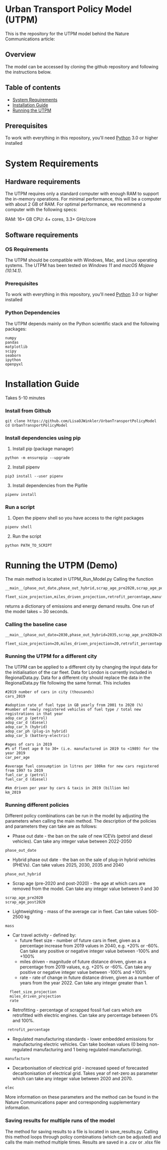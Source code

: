 # Urban Transport Policy Model (UTPM)
This is the repository for the UTPM model behind the Nature Communications article:

## Overview
The model can be accessed by cloning the github repository and following the instructions below.

## Table of contents
- [System Requirements](#system-requirements)
- [Installation Guide](#installation-guide)
- [Running the UTPM](#running-the-utpm)

## Prerequisites
To work with everything in this repository, you'll need [Python](https://www.python.org/) 3.0 or higher installed

# System Requirements
## Hardware requirements
The UTPM requires only a standard computer with enough RAM to support the in-memory operations. For minimal performance, this will be a computer with about 2 GB of RAM. For optimal performance, we recommend a computer with the following specs:

RAM: 16+ GB
CPU: 4+ cores, 3.3+ GHz/core

## Software requirements
### OS Requirements
The UTPM should be compatible with Windows, Mac, and Linux operating systems.
The UTPM has been tested on *Windows 11* and *macOS Mojave (10.14.1)*.

### Prerequisites
To work with everything in this repository, you'll need [Python](https://www.python.org/) 3.0 or higher installed

### Python Dependencies
The UTPM depends mainly on the Python scientific stack and the following packages:

```
numpy
pandas
matplotlib
scipy
seaborn
ipython
openpyxl
```

# Installation Guide

Takes 5-10 minutes

### Install from Github
```
git clone https://github.com/LisaOJWinkler/UrbanTransportPolicyModel
cd UrbanTransportPolicyModel
```
### Install dependencies using pip
1. Install pip (package manager)

```
python -m ensurepip --upgrade
```

2. Install pipenv

```
pip3 install --user pipenv
```

3. Install dependencies from the Pipfile

```
pipenv install
```
### Run a script

1. Open the pipenv shell so you have access to the right packages

```
pipenv shell
```

2. Run the script

```
python PATH_TO_SCRIPT
```

# Running the UTPM (Demo)

The main method is located in UTPM_Run_Model.py Calling the function 
```
__main__(phase_out_date,phase_out_hybrid,scrap_age_pre2020,scrap_age_post2020,mass,\
  fleet_size_projection,miles_driven_projection,retrofit_percentage,manufacture,elec,rate)
```
returns a dictionary of emissions and energy demand results. One run of the model takes ~ 30 seconds.

### Calling the baseline case
```
__main__(phase_out_date=2030,phase_out_hybrid=2035,scrap_age_pre2020=20,scrap_age_post2020=15,mass=1400,\
  fleet_size_projection=20,miles_driven_projection=20,retrofit_percentage=0,manufacture=0,elec=2050,rate=28)
```

### Running the UTPM for a different city

The UTPM can be applied to a different city by changing the input data for the initialisation of the car fleet. Data for London is currently included in RegionalData.py. Data for a different city should replace the data in the RegionalData.py file following the same format. This includes
```
#2019 number of cars in city (thousands)
cars_2019

#adoption rate of fuel type in GB yearly from 2001 to 2020 (%)
#number of newly registered vehicles of fuel type / total new registrations in that year
adop_car_p (petrol)
adop_car_d (diesel)
adop_car_h (hybrid)
adop_car_ph (plug-in hybrid)
adop_car_b (battery-electric)

#ages of cars in 2019
#% of fleet age 0 to 30+ (i.e. manufactured in 2019 to <1989) for the year 2019
car_per_age

#average fuel consumption in litres per 100km for new cars registered from 1997 to 2019
fuel_car_p (petrol)
fuel_car_d (diesel)

#km driven per year by cars & taxis in 2019 (billion km)
km_2019
```

### Running different policies

Different policy combinations can be run in the model by adjusting the parameters when calling the main method. The description of the policies and parameters they can take are as follows:
- Phase out date - the ban on the sale of new ICEVs (petrol and diesel vehicles). Can take any integer value between 2022-2050
```
phase_out_date
```
- Hybrid phase out date - the ban on the sale of plug-in hybrid vehicles (PHEVs). Can take values 2025, 2030, 2035 and 2040
```
phase_out_hybrid
```
- Scrap age (pre-2020 and post-2020) - the age at which cars are removed from the model. Can take any integer value between 0 and 30
```
scrap_age_pre2020
scrap_age_post2020
```
- Lightweighting - mass of the average car in fleet. Can take values 500-2500 kg
```
mass
```
- Car travel activity - defined by: 
   - future fleet size - number of future cars in fleet, given as a percentage increase from 2019 values in 2040, e.g. +20% or -60%. Can take any positive or negative integer value between -100% and +100%
   - miles driven - magnitude of future distance driven, given as a percentage from 2019 values, e.g. +20% or -60%. Can take any positive or negative integer       value between -100% and +100%
   - rate - rate of change in future distance driven, given as a number of years from the year 2022. Can take any integer greater than 1.
```
  fleet_size_projection
  miles_driven_projection
  rate
 ```
 - Retrofitting - percentage of scrapped fossil fuel cars which are retrofitted with electric engines. Can take any percentage between 0% and 100%.
 ```
  retrofit_percentage
 ```
 - Regulated manufacturing standards - lower embedded emissions for manufacturing electric vehicles. Can take boolean values (0  being non-regulated manufacturing and 1 being regulated manufacturing).
 ```
 manufacture
 ```
 - Decarbonisation of electrical grid - increased speed of forecasted decarbonisation of electrical grid. Takes year of net-zero as parameter which can take any integer value between 2020 and 2070.
 ```
 elec
 ```
 More information on these parameters and the method can be found in the Nature Communications paper and corresponding supplementary information.

### Saving results for multiple runs of the model

The method for saving results to a file is located in save_results.py. Calling this method loops through policy combinations (which can be adjusted) and calls the main method multiple times. Results are saved in a .csv or .xlsx file
